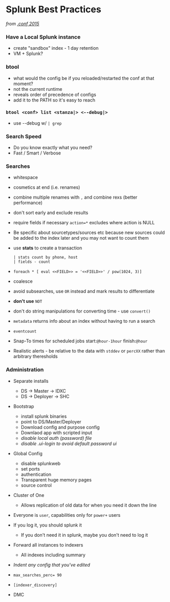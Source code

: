 # Splunk Best Practices

_from [.conf 2015](http://adrichman.github.io/SplunkConf2015/)_

### Have a Local Splunk instance

* create "sandbox" index - 1 day retention
* VM + Splunk?

### btool

* what would the config be if you reloaded/restarted the conf at that moment?
* not the current runtime
* reveals order of precedence of configs
* add it to the PATH so it's easy to reach

### `btool <conf> list <stanza|> <--debug|>`

* use --debug w/ `| grep`

### Search Speed

* Do you know exactly what you need?
* Fast / Smart / Verbose

### Searches

* whitespace
* cosmetics at end (i.e. renames)
* combine multiple renames with `,` and combine rexs (better performance) 
* don't sort early and exclude results
* require fields if necessary `action=*` excludes where action is NULL
* Be specific about sourcetypes/sources etc because new sources could be added to the index later and you may not want to count them
* use __stats__ to create a transaction

    ```
    | stats count by phone, host
    | fields - count
    ```
* `foreach * [ eval <<FIELD>> = '<<FIELD>>' / pow(1024, 3)]`
* coalesce 
* avoid subsearches, use `OR` instead and mark results to differentiate
* __don't use__ `NOT`
* don't do string manipulations for converting time  - use `convert()`
* `metadata` returns info about an index without having to run a search
* `eventcount`
* Snap-To times for scheduled jobs 
    start:`@hour-1hour` finish:`@hour` 
* Realistic alerts - be relative to the data with `stddev` or `percXX` rather than arbitrary theresholds

### Administration

* Separate installs
    * DS -> Master -> IDXC
    * DS -> Deployer -> SHC
* Bootstrap
    - install splunk binaries
    - point to DS/Master/Deployer
    - Download config and purpose config
    - Downlaod app with scripted input
    - _disable local auth (password) file_
    - _disable .ui-login to avoid default password ui_
    
* Global Config
    - disable splunkweb
    - set ports
    - authentication
    - Transparent huge memory pages
    - source control
* Cluster of One
    - Allows replication of old data for when you need it down the line
* Everyone is `user`, capabilities only for `power+` users
* If you log it, you should splunk it
    - If you don't need it in splunk, maybe you don't need to log it
* Forward all instances to indexers
    - All indexes including summary
* _Indent any config that you've edited_
* `max_searches_perc= 90`
* `[indexer_discovery]`
* DMC

